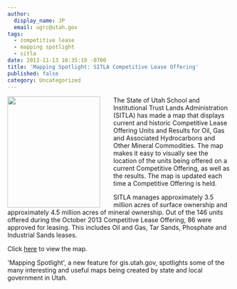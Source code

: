 ```yaml
---
author:
  display_name: JP
  email: ugrc@utah.gov
tags:
  - competitive lease
  - mapping spotlight
  - sitla
date: 2013-11-13 16:35:19 -0700
title: 'Mapping Spotlight: SITLA Competitive Lease Offering'
published: false
category: Uncategorized
---
```


<p><a href="/images/404.png"><img src="{% link images/SITLALeases-246x300.png %}" style="margin-right:30px" width="208" height="250" align="left" /></a> The State of Utah School and Institutional Trust Lands Administration (SITLA) has made a map that displays current and historic Competitive Lease Offering Units and Results for Oil, Gas and Associated Hydrocarbons and Other Mineral Commodities. The map makes it easy to visually see the location of the units being offered on a current Competitive Offering, as well as the results.  The map is updated each time a Competitive Offering is held.</p>
<p>SITLA manages approximately 3.5 million acres of surface ownership and approximately 4.5 million acres of mineral ownership. Out of the 146 units offered during the October 2013 Competitive Lease Offering, 86 were approved for leasing.  This includes Oil and Gas, Tar Sands, Phosphate and Industrial Sands leases. </p>
<p>Click <a href="http://tlamap.trustlands.utah.gov/mineralofferingunits/">here</a> to view the map.</p>
<p>'Mapping Spotlight', a new feature for gis.utah.gov, spotlights some of the many interesting and useful maps being created by state and local government in Utah.</p>
